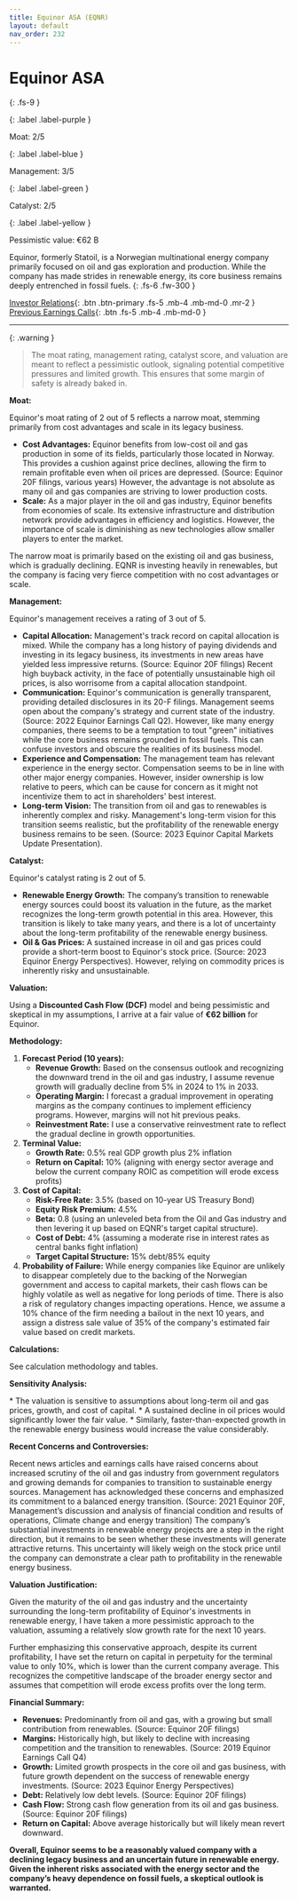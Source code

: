 ```yaml
---
title: Equinor ASA (EQNR)
layout: default
nav_order: 232
---
```


# Equinor ASA
{: .fs-9 }

{: .label .label-purple }

Moat: 2/5

{: .label .label-blue }

Management: 3/5

{: .label .label-green }

Catalyst: 2/5

{: .label .label-yellow }

Pessimistic value: €62 B

Equinor, formerly Statoil, is a Norwegian multinational energy company primarily focused on oil and gas exploration and production. While the company has made strides in renewable energy, its core business remains deeply entrenched in fossil fuels.
{: .fs-6 .fw-300 }

[Investor Relations](https://www.google.com/search?q=EQNR+investor+relations){: .btn .btn-primary .fs-5 .mb-4 .mb-md-0 .mr-2 }
[Previous Earnings Calls](https://discountingcashflows.com/company/EQNR/transcripts/){: .btn .fs-5 .mb-4 .mb-md-0 }

---

{: .warning } 
>The moat rating, management rating, catalyst score, and valuation are meant to reflect a pessimistic outlook, signaling potential competitive pressures and limited growth. This ensures that some margin of safety is already baked in.


**Moat:**

Equinor's moat rating of 2 out of 5 reflects a narrow moat, stemming primarily from cost advantages and scale in its legacy business.

* **Cost Advantages:**  Equinor benefits from low-cost oil and gas production in some of its fields, particularly those located in Norway. This provides a cushion against price declines, allowing the firm to remain profitable even when oil prices are depressed. (Source: Equinor 20F filings, various years) However, the advantage is not absolute as many oil and gas companies are striving to lower production costs.
* **Scale:** As a major player in the oil and gas industry, Equinor benefits from economies of scale.  Its extensive infrastructure and distribution network provide advantages in efficiency and logistics. However, the importance of scale is diminishing as new technologies allow smaller players to enter the market.

The narrow moat is primarily based on the existing oil and gas business, which is gradually declining. EQNR is investing heavily in renewables, but the company is facing very fierce competition with no cost advantages or scale.

**Management:**

Equinor's management receives a rating of 3 out of 5.  

* **Capital Allocation:** Management's track record on capital allocation is mixed. While the company has a long history of paying dividends and investing in its legacy business, its investments in new areas have yielded less impressive returns. (Source: Equinor 20F filings) Recent high buyback activity, in the face of potentially unsustainable high oil prices, is also worrisome from a capital allocation standpoint. 
* **Communication:** Equinor's communication is generally transparent, providing detailed disclosures in its 20-F filings. Management seems open about the company's strategy and current state of the industry. (Source:  2022 Equinor Earnings Call Q2). However, like many energy companies, there seems to be a temptation to tout "green" initiatives while the core business remains grounded in fossil fuels. This can confuse investors and obscure the realities of its business model.
* **Experience and Compensation:**  The management team has relevant experience in the energy sector. Compensation seems to be in line with other major energy companies. However, insider ownership is low relative to peers, which can be cause for concern as it might not incentivize them to act in shareholders' best interest.
* **Long-term Vision:** The transition from oil and gas to renewables is inherently complex and risky.  Management's long-term vision for this transition seems realistic, but the profitability of the renewable energy business remains to be seen. (Source: 2023 Equinor Capital Markets Update Presentation).

**Catalyst:**

Equinor's catalyst rating is 2 out of 5.

* **Renewable Energy Growth:** The company’s transition to renewable energy sources could boost its valuation in the future, as the market recognizes the long-term growth potential in this area. However, this transition is likely to take many years, and there is a lot of uncertainty about the long-term profitability of the renewable energy business.
* **Oil & Gas Prices:**  A sustained increase in oil and gas prices could provide a short-term boost to Equinor's stock price. (Source: 2023 Equinor Energy Perspectives). However, relying on commodity prices is inherently risky and unsustainable.

**Valuation:**

Using a **Discounted Cash Flow (DCF)** model and being pessimistic and skeptical in my assumptions, I arrive at a fair value of **€62 billion** for Equinor.

**Methodology:**

1. **Forecast Period (10 years):**
    * **Revenue Growth:** Based on the consensus outlook and recognizing the downward trend in the oil and gas industry, I assume revenue growth will gradually decline from 5% in 2024 to 1% in 2033.
    * **Operating Margin:** I forecast a gradual improvement in operating margins as the company continues to implement efficiency programs. However, margins will not hit previous peaks.
    * **Reinvestment Rate:** I use a conservative reinvestment rate to reflect the gradual decline in growth opportunities.
2. **Terminal Value:**
    * **Growth Rate:** 0.5% real GDP growth plus 2% inflation
    * **Return on Capital:** 10% (aligning with energy sector average and below the current company ROIC as competition will erode excess profits)
3. **Cost of Capital:**
    * **Risk-Free Rate:** 3.5% (based on 10-year US Treasury Bond)
    * **Equity Risk Premium:** 4.5%
    * **Beta:** 0.8 (using an unleveled beta from the Oil and Gas industry and then levering it up based on EQNR's target capital structure).
    * **Cost of Debt:** 4% (assuming a moderate rise in interest rates as central banks fight inflation)
    * **Target Capital Structure:**  15% debt/85% equity
4. **Probability of Failure:** While energy companies like Equinor are unlikely to disappear completely due to the backing of the Norwegian government and access to capital markets, their cash flows can be highly volatile as well as negative for long periods of time. There is also a risk of regulatory changes impacting operations. Hence, we assume a 10% chance of the firm needing a bailout in the next 10 years, and assign a distress sale value of 35% of the company's estimated fair value based on credit markets.


**Calculations:**

See calculation methodology and tables.

**Sensitivity Analysis:**


<callout class="note">
* The valuation is sensitive to assumptions about long-term oil and gas prices, growth, and cost of capital.
* A sustained decline in oil prices would significantly lower the fair value.
* Similarly, faster-than-expected growth in the renewable energy business would increase the value considerably.
</callout>

**Recent Concerns and Controversies:**

Recent news articles and earnings calls have raised concerns about increased scrutiny of the oil and gas industry from government regulators and growing demands for companies to transition to sustainable energy sources. Management has acknowledged these concerns and emphasized its commitment to a balanced energy transition. (Source: 2021 Equinor 20F, Management’s discussion and analysis of financial condition and results of operations, Climate change and energy transition)  The company’s substantial investments in renewable energy projects are a step in the right direction, but it remains to be seen whether these investments will generate attractive returns.  This uncertainty will likely weigh on the stock price until the company can demonstrate a clear path to profitability in the renewable energy business.


**Valuation Justification:**


Given the maturity of the oil and gas industry and the uncertainty surrounding the long-term profitability of Equinor's investments in renewable energy, I have taken a more pessimistic approach to the valuation, assuming a relatively slow growth rate for the next 10 years.

Further emphasizing this conservative approach, despite its current profitability, I have set the return on capital in perpetuity for the terminal value to only 10%, which is lower than the current company average. This recognizes the competitive landscape of the broader energy sector and assumes that competition will erode excess profits over the long term.

**Financial Summary:**

* **Revenues:** Predominantly from oil and gas, with a growing but small contribution from renewables.  (Source: Equinor 20F filings)
* **Margins:**  Historically high, but likely to decline with increasing competition and the transition to renewables. (Source: 2019 Equinor Earnings Call Q4)
* **Growth:** Limited growth prospects in the core oil and gas business, with future growth dependent on the success of renewable energy investments. (Source: 2023 Equinor Energy Perspectives)
* **Debt:**  Relatively low debt levels. (Source:  Equinor 20F filings)
* **Cash Flow:** Strong cash flow generation from its oil and gas business. (Source:  Equinor 20F filings)
* **Return on Capital:** Above average historically but will likely mean revert downward.


**Overall, Equinor seems to be a reasonably valued company with a declining legacy business and an uncertain future in renewable energy. Given the inherent risks associated with the energy sector and the company’s heavy dependence on fossil fuels, a skeptical outlook is warranted.**
